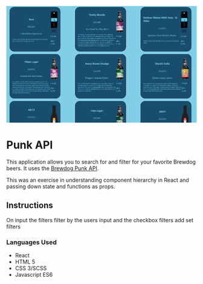 ![alt text](./src/assets/punk.PNG)

# Punk API 

This application allows you to search for and filter for your favorite Brewdog beers. It uses the [Brewdog Punk API](https://punkapi.com/).

This was an exercise in understanding component hierarchy in React and passing down state and functions as props.

## Instructions
On input the filters filter by the users input and the checkbox filters add set filters

### Languages Used
* React
* HTML 5
* CSS 3/SCSS
* Javascript ES6
